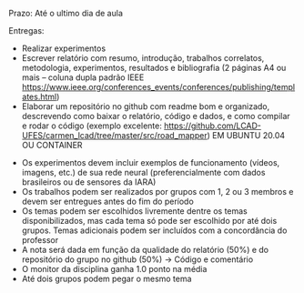 Prazo: Até o ultimo dia de aula

Entregas: 
* Realizar experimentos
* Escrever relatório com resumo, introdução, trabalhos correlatos, metodologia, experimentos, resultados e bibliografia (2 páginas A4 ou mais – coluna dupla padrão IEEE https://www.ieee.org/conferences_events/conferences/publishing/templates.html)
* Elaborar um repositório no github com readme bom e organizado, descrevendo como baixar o relatório, código e dados, e como compilar e rodar o código (exemplo excelente: https://github.com/LCAD-UFES/carmen_lcad/tree/master/src/road_mapper)
		EM UBUNTU 20.04 OU CONTAINER

- Os experimentos devem incluir exemplos de funcionamento (vídeos, imagens, etc.) de sua rede neural (preferencialmente com dados brasileiros ou de sensores da IARA)
- Os trabalhos podem ser realizados por grupos com 1, 2 ou 3 membros e devem ser entregues antes do fim do período
- Os temas podem ser escolhidos livremente dentre os temas disponibilizados, mas cada tema só pode ser escolhido por até dois grupos. Temas adicionais podem ser incluídos com a concordância do professor
- A nota será dada em função da qualidade do relatório (50%) e do repositório do grupo no github (50%) -> Código e comentário
- O monitor da disciplina ganha 1.0 ponto na média
- Até dois grupos podem pegar o mesmo tema